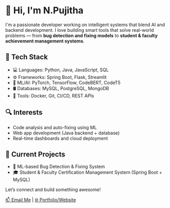 # 👋 Hi, I'm N.Pujitha

I'm a passionate developer working on intelligent systems that blend AI and backend development. I love building smart tools that solve real-world problems — from **bug detection and fixing models** to **student & faculty achievement management systems**.

## 🔧 Tech Stack
- 💻 Languages: Python, Java, JavaScript, SQL
- ⚙️ Frameworks: Spring Boot, Flask, Streamlit
- 🧠 ML/AI: PyTorch, TensorFlow, CodeBERT, CodeT5
- 🛢️ Databases: MySQL, PostgreSQL, MongoDB
- 🚢 Tools: Docker, Git, CI/CD, REST APIs

## 🔍 Interests
- Code analysis and auto-fixing using ML
- Web app development (Java backend + database)
- Real-time dashboards and cloud deployment

## 🚀 Current Projects
- 🐞 ML-based Bug Detection & Fixing System  
- 🎓 Student & Faculty Certification Management System (Spring Boot + MySQL)

Let’s connect and build something awesome!

[📫 Email Me](user@gmail.com) | [🌐 Portfolio/Website](https://yourwebsite.com)
